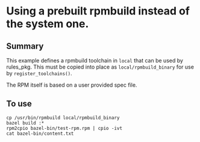 # Using a prebuilt rpmbuild instead of the system one.

## Summary

This example defines a rpmbuild toolchain in `local` that can be used
by rules_pkg.  This must be copied into place as `local/rpmbuild_binary`
for use by `register_toolchains()`.

The RPM itself is based on a user provided spec file.

## To use

```
cp /usr/bin/rpmbuild local/rpmbuild_binary
bazel build :*
rpm2cpio bazel-bin/test-rpm.rpm | cpio -ivt
cat bazel-bin/content.txt
```
